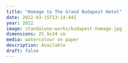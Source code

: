 ```yaml
---
title: "Homage to The Grand Budapest Hotel"
date: 2022-03-15T13:14:44Z
year: 2022
image: standalone-works/budapest-homage.jpg
dimensions: 25.5x34 cm
media: watercolour on paper
description: Available
draft: false
---
```


